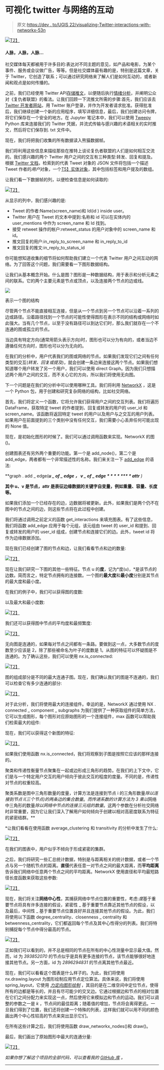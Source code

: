 # 可视化 twitter 与网络的互动

> 原文:[https://dev . to/UGIS 22/visualizing-Twitter-interactions-with-networkx-53n](https://dev.to/ugis22/visualizing-twitter-interactions-with-networkx-53n)

[![](../Images/21da5809fd25edbb130e8caa0b359408.png)T2】](https://cdn-images-1.medium.com/max/1024/1*FEGgjav1t5p1rC16qxoogQ.png)

#### [](#connections-connections-and-connections)人脉，人脉，人脉…

社交媒体每天都被用于许多目的:表达对不同主题的意见，如产品和电影，为某个事件、服务或会议做广告，等等。但是社交媒体最有趣的是，特别是这篇文章，关于 Twitter，它创造了联系；可以通过研究网络来了解人们是如何互动的，或者新闻和观点是如何传播的。

之前，我们已经使用 Twitter API[存储推文](https://dev.to/ugis22/how-to-build-a-postgresql-database-to-store-tweets-37oj-temp-slug-1890626)，以便随后执行[情绪分析](https://dev.to/ugis22/learning-how-to-perform-twitter-sentiment-analysis-402i-temp-slug-2003818)，并阐明公众对《复仇者联盟》的看法。让我们回顾一下流推文所需的步骤:首先，我们应该去 [Twitter 开发者网站](https://developer.twitter.com/en.html)，用 Twitter 账户登录，并作为开发者请求批准。获得批准后，我们继续创建一个新的应用程序，填写详细信息，最后，我们创建访问令牌，将它们保存在一个安全的地方。在 Jupyter 笔记本中，我们可以使用 [Tweepy](http://www.tweepy.org/) Python 库来连接我们的 Twitter 凭据，并流式传输与感兴趣的术语相关的实时推文，然后将它们保存到. txt 文件中。

现在，我们将把我们收集的所有数据读入熊猫数据帧。

我们将利用这些信息来描绘那些在推特上谈论复仇者联盟的人们是如何相互交流的。我们感兴趣的两个 Twitter 用户之间的交互有三种类型:转发、回复和提及。根据 [Twitter 文档](https://developer.twitter.com/en/docs/tweets/data-dictionary/overview/intro-to-tweet-json#tweetobject)，检索到的代表 Tweet 对象的 JSON 文件将包括一个描述 Tweet 作者的*用户*对象，一个[T5】实体对象](https://developer.twitter.com/en/docs/tweets/data-dictionary/overview/entities-object)，其中包括标签和用户提及的数组。

让我们看一下数据帧的列，以便检查信息是如何读取的:

[![](../Images/a249daaf9de982dfebb84e0be44e49d7.png)T2】](https://cdn-images-1.medium.com/max/1024/1*zT0WXnTO6IyYXKPKAh1uxA.png)

从显示的列中，我们感兴趣的是:

*   Tweet 的作者:Name(screen_name)和 Id(id ) inside user。
*   Twitter 用户在 Tweet 的文本中提到:名称和 id 可以在实体内的 user_mentions 中作为 screen_name 和 Id 找到。
*   接受 retweet 操作的帐户:retweet_status 的用户对象中的 screen_name 和 id。
*   推文回复的用户:in_reply_to_screen_name 和 in_reply_to_id
*   推文回复的推文:in_reply_to_status_id

你可能想知道收集的细节将如何帮助我们建立一个代表 Twitter 用户之间互动的网络。为了回答这个问题，我们需要看一下图形数据结构。

让我们从基本概念开始。什么是图？图形是一种数据结构，用于表示和分析元素之间的联系。它的两个主要元素是节点或顶点，以及连接两个节点的边或线。

[![](../Images/371c031695dddd76ad1589fe9c88ac4e.png)](https://cdn-images-1.medium.com/max/445/1*dRDV6eAolRyZuLAf-Y681w.png) 

<figcaption>表示一个图的结构</figcaption>

尽管两个节点不能直接相互连接，但是从一个节点到另一个节点可以沿着一系列的边或路径。沿着路径找到一个节点的可能性使得图形在表示不同的结构或网络时如此强大。当有几个节点，以至于没有路径可以到达它们时，那么我们就存在一个不连通的图或孤立的节点。

当边具有特定方向(通常用箭头表示方向)时，图形也可以分为有向的，或者当边不遵循任何方向时，图形也可以分为无向的。

在我们的分析中，用户代表我们的图或网络的节点。如果我们发现它们之间有任何类型的交互(*转发、回复或提及*)，就会创建一条边来连接这两个节点。如果我们想知道哪个用户转发了另一个用户，我们可以使用 direct Graph。因为我们只想描述两个用户之间的交互，而不关心它的方向，所以我们将使用无向图。

下一个问题是在我们的分析中可以使用哪种工具。我们将利用 [NetworkX](https://networkx.github.io/) ，这是一个 Python 包，用于创建和研究复杂网络的结构，比如社交网络。

首先，我们将定义一个函数，它将允许我们获得用户之间的交互列表。我们将遍历 DataFrame，获取特定 tweet 的作者提到、回复或转发的用户的 user_id 和 screen_name。该函数将返回特定 tweet 的用户以及用户与之交互的用户列表。如果用户在前面提到的三个类别中没有任何交互，我们需要小心丢弃任何可能出现的 None 值。

现在，是初始化图形的时候了。我们可以通过调用函数来实现。NetworkX 的图()。

创建图表还有另外两个重要的功能。第一个是 add_node()，第二个是 add_edge，两者都有一个非常描述性的名称。我们来关注一下 [add_edge](https://networkx.github.io/documentation/stable/reference/classes/generated/networkx.Graph.add_edge.html) 的语法:

**graph . add _ edge(*****u _ of _ edge** ***，* ****v _ of _ edge**** * * * * *** * attr**** *)**

**其中 u、v 是节点，attr 是表征边缘数据的关键字自变量，例如重量、容量、长度等。**

如果我们添加一个已经存在的边，边数据将被更新。此外，如果我们是两个仍不在图中的节点之间的边，则这些节点将在此过程中创建。

我们将通过调用之前定义的函数 get_interactions 来填充图表。有了这些信息，我们将函数 add_edge 应用于每个元组，该元组由 tweet 的 user_id 和提到、回复或转发的用户的 user_id 组成，创建节点和连接它们的边。此外，tweet id 将作为边缘数据添加。

现在我们已经创建了图的节点和边，让我们看看节点和边的数量:

[![](../Images/5bf309cdf6e7b0edfde83bdc30e5bba3.png)T2】](https://cdn-images-1.medium.com/max/1024/1*EKDFhzk-gK3jCnvep_vsNA.png)

现在让我们研究一下图的其他一些特征。节点 u 的**度**，记为*度(u)，*是该节点的边数。简而言之，特定节点拥有的连接数。一个图的**最大度**和**最小度**分别是其节点的最大度和最小度。

在我们的例子中，我们可以获得图的度数:

以及最大和最小度数:

[![](../Images/c46d66abb3ac5258f5b6995fa1d9c597.png)T2】](https://cdn-images-1.medium.com/max/1024/1*n8iHnuxTtkwa2iFb0ZAG6A.png)

我们还可以获得图中节点的平均度和最频繁度:

[![](../Images/0dc161d3380656bbb18febfe29775555.png)T2】](https://cdn-images-1.medium.com/max/1024/1*L7DXzOkQgKjqJ3oNnYCEow.png)

无向图是连通的，如果每对节点之间都有一条路。要做到这一点，大多数节点的度数至少应该是 2，除了那些被命名为叶子的度数是 1。从图的特征可以怀疑图是不连通的。为了确认这些，我们可以使用 nx.is_connected:

[![](../Images/d5afeb73519ae7215bef5ba459bd418a.png)T2】](https://cdn-images-1.medium.com/max/1024/1*okGtj_9BP7_l8RuRdAYn6g.png)

图的组成部分是不同的最大连通子图。现在，我们确认我们的图是不连通的，我们可以检查它有多少连通的部分:

[![](../Images/b4843005c0db5c9c56cb28fece45e66c.png)T2】](https://cdn-images-1.medium.com/max/1024/1*tEn7gG836ysMYOjCobIr1g.png)

对于此分析，我们将使用最大的连接组件。幸运的是，NetworkX 通过使用 NX . connected _ component _ subgraphs 为我们提供了一种获取组件的简单方法，它可以生成图形，每个图形对应原始图形的一个连接组件，max 函数可以帮助我们检索最大的组件:

现在，我们可以获得这个新图的特征:

[![](../Images/87dc03f7ba455d4498590a13fb79096e.png)T2】](https://cdn-images-1.medium.com/max/1024/1*db4cahRQnb_Qh6tCNdkfpw.png)

如果我们使用函数 nx.is_connected，我们将观察到子图是按照它应该的那样连接的。

聚类和传递性衡量节点聚集在一起或边形成三角形的趋势。在我们的上下文中，它们是与一个特定用户交互的用户倾向于彼此交互的程度的度量。不同的是，传递性对节点的权重较高。

聚类系数是图中三角形数量的度量，计算方法是连接到节点 i 的三角形数量*除以连接到节点 I(三个节点)的两条边的集合数量*。*而传递系数的计算方法为 *3* 乘以*网络中三角形的数量*除以网络中节点的连接三元组的数量*。这两个参数在分析社交网络时非常重要，因为它让我们深入了解用户如何倾向于创建以相对高密度联系为特征的紧密结群。**

 *让我们看看在使用函数 average_clustering 和 transitivity 的分析中发生了什么:

[![](../Images/9cb30417b0e099d75c0f376f0c5dc120.png)T2】](https://cdn-images-1.medium.com/max/1024/1*2FkCS750MtZYc7LqpTU2lA.png)

在我们的图表中，用户似乎不倾向于形成紧密的集群。

之后，我们将研究一些汇总统计数据，特别是与距离相关的统计数据，或者一个节点与另一个随机节点的距离。**直径**代表任意一对节点之间的最大距离，而**平均距离**告诉我们网络中任意两个节点之间的平均距离。NetworkX 使用直径和平均最短路径长度函数来获取这些参数:

[![](../Images/759b870fc53bca21cc12c55a6a664db1.png)T2】](https://cdn-images-1.medium.com/max/1024/1*VhnBLWi_d4_teTDlZ70Z6A.png)

现在，我们将关注**网络中心性**，其捕获网络中节点位置的重要性，考虑:*度*基于重要节点将具有许多连接的假设，紧密性 _ 基于重要节点靠近其他节点的假设，以及最后，中间性 _ 基于重要节点位置良好并且连接其他节点的假设。为此，我们将使用以下函数 degree_centrality、closenness _ centrality 和 betwenness_centrality，它们都返回每个节点及其中心性得分的列表。我们将特别捕捉每个节点中得分最高的节点。

[![](../Images/e9b7b7feeb1da0d82198d4e686d9e02f.png)T2】](https://cdn-images-1.medium.com/max/1024/1*ALI_b_fSEnVGlnsmVnemlw.png)

正如我们可以看到的，并不总是相同的节点在所有的中心性测量中显示最大值。然而，id 为 *393852070* 的节点似乎是具有更多连接的节点，该节点能够很好地连接其他节点。另一方面，id 为 *2896294831* 的节点离其他节点最近。

现在，我们可以看看这个图表是什么样子的。为此，我们将使用 nx.drawing.layout 为图形绘制应用节点定位算法。具体来说，我们将使用 spring_layout，它使用 [*力定向图形绘制*](https://en.wikipedia.org/wiki/Force-directed_graph_drawing) ，其目的是在二维空间中定位节点，使得所有的边都是等长的，并且有尽可能少的交叉边。它通过根据边和节点的相对位置在它们之间分配力来实现这一点，然后使用它来模拟边和节点的运动。我们可以调整的参数之一是 *k* ，节点间的最佳距离；随着值的增加，节点将会离得更远。一旦我们得到了位置，我们还将创建一个特殊的列表，这样我们就可以用不同的颜色画出两个中心性较高的节点来突出显示它们。

在所有这些计算之后，我们将使用函数 draw_networkx_nodes()和 draw()。

最后，我们画出了原始图形中最大的连通分量:

[![](../Images/a42b124b79de6dd060771f894e8b1a5b.png)T2】](https://cdn-images-1.medium.com/max/1024/1*llI2SfgDVHPVjk6PXNh3GQ.png)

*如果你想了解这个项目的全部代码，可以查看我的* [*GitHub 库*](https://github.com/ugis22/analysing_twitter) *。*

* * **